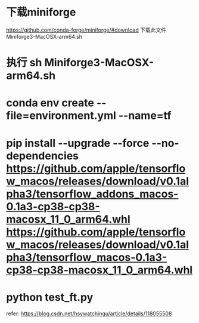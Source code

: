 # 下载miniforge
https://github.com/conda-forge/miniforge/#download
下载此文件 Miniforge3-MacOSX-arm64.sh

# 执行 sh Miniforge3-MacOSX-arm64.sh

# conda env create --file=environment.yml --name=tf

# pip install --upgrade --force --no-dependencies https://github.com/apple/tensorflow_macos/releases/download/v0.1alpha3/tensorflow_addons_macos-0.1a3-cp38-cp38-macosx_11_0_arm64.whl https://github.com/apple/tensorflow_macos/releases/download/v0.1alpha3/tensorflow_macos-0.1a3-cp38-cp38-macosx_11_0_arm64.whl

# python test_ft.py

refer: https://blog.csdn.net/hsywatchingu/article/details/118055508
